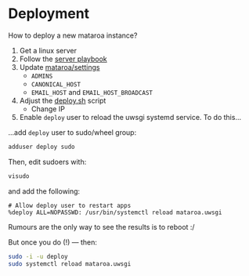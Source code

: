 # Deployment

How to deploy a new mataroa instance?

1. Get a linux server
1. Follow the [server playbook](./server-playbook.md)
1. Update [mataroa/settings](../mataroa/settings.py)
    * `ADMINS`
    * `CANONICAL_HOST`
    * `EMAIL_HOST` and `EMAIL_HOST_BROADCAST`
1. Adjust the [deploy.sh](../deploy.sh) script
    * Change IP
1. Enable `deploy` user to reload the uwsgi systemd service. To do this...

...add `deploy` user to sudo/wheel group:

```sh
adduser deploy sudo
```

Then, edit sudoers with:

```sh
visudo
```

and add the following:

```
# Allow deploy user to restart apps
%deploy ALL=NOPASSWD: /usr/bin/systemctl reload mataroa.uwsgi
```

Rumours are the only way to see the results is to reboot :/

But once you do (!) — then:

```sh
sudo -i -u deploy
sudo systemctl reload mataroa.uwsgi
```
